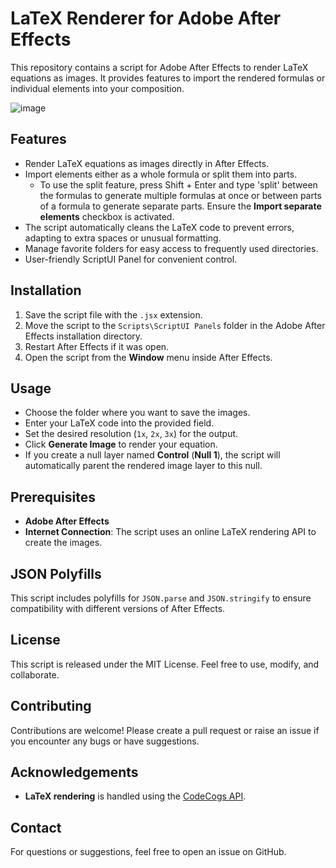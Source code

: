 # LaTeX Renderer for Adobe After Effects

This repository contains a script for Adobe After Effects to render LaTeX equations as images. It provides features to import the rendered formulas or individual elements into your composition.

![image](https://github.com/user-attachments/assets/3418c233-823b-4c0f-8fb0-ff19a750499d)

## Features

- Render LaTeX equations as images directly in After Effects.
- Import elements either as a whole formula or split them into parts.
  - To use the split feature, press Shift + Enter and type 'split' between the formulas to generate multiple formulas at once or between parts of a formula to generate separate parts. Ensure the **Import separate elements** checkbox is activated.
- The script automatically cleans the LaTeX code to prevent errors, adapting to extra spaces or unusual formatting.
- Manage favorite folders for easy access to frequently used directories.
- User-friendly ScriptUI Panel for convenient control.

## Installation

1. Save the script file with the `.jsx` extension.
2. Move the script to the `Scripts\ScriptUI Panels` folder in the Adobe After Effects installation directory.
3. Restart After Effects if it was open.
4. Open the script from the **Window** menu inside After Effects.

## Usage

- Choose the folder where you want to save the images.
- Enter your LaTeX code into the provided field.
- Set the desired resolution (`1x`, `2x`, `3x`) for the output.
- Click **Generate Image** to render your equation.
- If you create a null layer named **Control** (**Null 1**), the script will automatically parent the rendered image layer to this null.

## Prerequisites

- **Adobe After Effects**
- **Internet Connection**: The script uses an online LaTeX rendering API to create the images.

## JSON Polyfills

This script includes polyfills for `JSON.parse` and `JSON.stringify` to ensure compatibility with different versions of After Effects.

## License

This script is released under the MIT License. Feel free to use, modify, and collaborate.

## Contributing

Contributions are welcome! Please create a pull request or raise an issue if you encounter any bugs or have suggestions.

## Acknowledgements

- **LaTeX rendering** is handled using the [CodeCogs API](https://latex.codecogs.com).

## Contact

For questions or suggestions, feel free to open an issue on GitHub.

